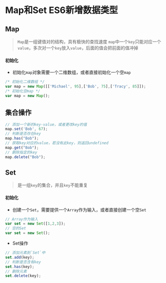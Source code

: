 # Map和Set ES6新增数据类型

## Map

> `Map`是一组键值对的结构，具有极快的查找速度
> `map`中一个`key`只能对应一个`value`，多次对一个`key`放入`value`，后面的值会把前面的值冲掉

#### 初始化

* 初始化`map`对象需要一个二维数组，或者直接初始化一个空`map`

```JavaScript
/* 初始化二维数组 */
var map = new Map([['Michael', 95],['Bob', 75],['Tracy', 85]]);
/* 初始化空map */
var map = new Map();
```

## 集合操作

```JavaScript
// 添加一个新的key-value，或者更改key的值
map.set('Bob', 67);
// 判断是否存在key
map.has("Bob");
// 获取key对应的value，若没有此key，则返回undefined
map.get("Bob");
// 删除指定的key
map.delete("Bob");
````

## Set

> 是一组`key`的集合，并且`key`不能重复

#### 初始化

* 创建一个`Set`，需要提供一个`Array`作为输入，或者直接创建一个空`Set`

```JavaScript
// Array作为输入
var set = new Set([1,2,3]);
// 空的Set
var set = new Set();
```

* Set操作

```JavaScript
// 添加元素到`Set`中
set.add(key);
// 判断是否含有key
set.has(key);
// 删除元素
set.delete(key);
```
